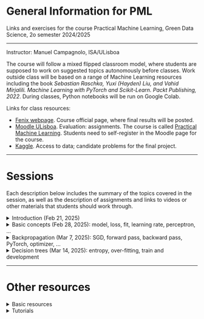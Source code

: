 # General Information for  PML
Links and exercises for the course Practical Machine Learning, Green Data Science, 2o semester 2024/2025

---
Instructor: Manuel Campagnolo, ISA/ULisboa

The course will follow a mixed flipped classroom model, where students are supposed to work on suggested topics autonomously before classes. Work outside class will be based on a range of Machine Learning resources including the book *Sebastian Raschka, Yuxi (Hayden) Liu, and Vahid Mirjalili. Machine Learning with PyTorch and Scikit-Learn. Packt Publishing, 2022*. During classes, Python notebooks will be run on Google Colab.

Links for class resources:
  - [Fenix webpage](https://fenix.isa.ulisboa.pt/courses/aaapl-283463546572013). Course official page, where final results will be posted.
  - [Moodle ULisboa](https://elearning.ulisboa.pt/). Evaluation: assignments. The course is called [Practical Machine Learning](https://elearning.ulisboa.pt/course/view.php?id=10469). Students need to self-register in the Moodle page for the course.
  - [Kaggle](https://www.kaggle.com/). Access to data; candidate problems for the final project.

<!---
[Overview notebook](https://github.com/isa-ulisboa/greends-pml/blob/main/ML_overview_with_examples.ipynb) This notebook provides an overview of the full course and contains pointers for other sources of relevant information and Python scripts.
--->

---

# Sessions
Each description below includes the summary of the topics covered in the session, as well as the description of assignments and links to videos or other materials that students should work through.

<details markdown="block">
<summary> Introduction (Feb 21, 2025) </summary>

The goal of the first class is to give an introduction to ML and also to show some of the problems that can be addressed with the techniques and tools that will be discussed during the semester. The examples will be run on Colab.

- Types of machine learning problems: supervised learning, unsupervised learning, reinforcement learning. Suggestion: check video [Types of machine learning](https://www.youtube.com/watch?v=gh6mNF2BGvk)
- Supervised learning: classification vs regression 
- Examples of input data for machine learning problems: tabular data, images, text. See *Iris data set* example with the notebook [iris_regression_classification.ipynb](https://github.com/isa-ulisboa/greends-pml/blob/main/iris_regression_classification.ipynb)
- [Example of inference for regression over the Iris data set](https://github.com/isa-ulisboa/greends-pml/blob/main/iris_LM_inference.ipynb)
- Statistics vs Machine Learning: Check video: [When to use stats vs. ML?](https://www.youtube.com/watch?v=xUsm34qnE30)
- An example of a prediction task for time series: check the notebook [modeling ground water levels](https://www.kaggle.com/code/andreshg/timeseries-analysis-a-complete-guide/) for the Kaggle competition [Acea Smart Water Analytics](https://www.kaggle.com/competitions/acea-water-prediction/). Try to download the data and run the notebook to reproduce the results. 
</details>

<details markdown="block">
<summary> Basic concepts (Feb 28, 2025): model, loss, fit, learning rate, perceptron, ... </summary>

The goal of the following classes is to understand how ML models can be trained in and used to solve regression and classification problems. We start by applying the machine learning approach to well-known statistical problems like linear regression to illustrate the stepwise approach followed in ML. We use synthetic data generated from a linear or quadratic regression, where one can control the underlying model and the amout of noise. Then, we consider the  `Iris` tabular data set with 4 explanatory variables and categorical label that can be one of three species.

- Video on the Perceptron and early times of AI [The First Neural Networks](https://www.youtube.com/watch?v=e5dVSygXbAE&t=88s)
- Basic concepts in Machine learning: *model*, *fit*, *epochs*, *loss*, *learning rate*, *perceptron*, parameters *weights*, for a simple regression problem. See [Basic concepts notebook](docs/T1_basic_concepts.md).
- Consider the following pseudo-code to train a simple Linear Regression model. What is the *loss* function that we aim at minimizing? What is the strategy to reduce the *loss* in each iteration? Is there a risk of *over-fitting*?
  
  ---
  Pseudo code for SGD (stochastic gradient descent) to fit a linear regression:
  
  - Dataset:  $D = {(x_1^{(i)}, ..., x_n^{(i)}, y^{(i)})}\_{i=1}\^N$  `N observations, n features`
  - Learning rate:  $\eta$ `Small positive value`
  - Max iterations: max_iter `Number of epochs`
  - Initial weights $w$ := $(w_0, w_1, ..., w_n)$ `Typically, all zero`
  - For iter := 1 to max_iter 
    - For each  $(x_1, ..., x_n, y) \in D$  `Update weights after each example`
      - $\hat{y}$ := $w_0 + w_1 x_1 + w_2 x_2 + \dots + w_n x_n$ `Predict response with current weights`
      - error := $y-\hat{y}$
      - $w_0$ := $w_0 + \eta \cdot$ error # `Update weight (bias)`
      - For $j$ := 1 to $n$
        - $w_j$ := $w_j + \eta \cdot$ error $\cdot x_j$ # `Update weight (for each feature)`
          
  ---

- Create a `LinearRegression` class with a `fit` method to implement the pseudo code above. Add to your class a `predict` method to make new predictions using the fitted model. Test your class with the following example.
    
  ```Python
  # Create synthetic data
  np.random.seed(0)
  X = np.random.rand(100, 1) # array with 100 rows and 1 column (1 feature)
  y = 2 + 3 * X + np.random.randn(100, 1) * 0.1
  # Create and train the model
  model = LinearRegression(learning_rate=0.1, max_iter=1000)
  model.fit(X, y)
  # Make predictions
  X_test = np.array([[0.5]])
  y_pred = model.predict(X_test)
  print(f"Prediction for X=0.5: {y_pred[0]}")
  ```
- Create an animation that shows the position of the fitted line for successive epochs for the example above.
- How can you adapt the code to address a classification problem where the response $y$ can only be 0 or 1?
</details>

<details markdown="block">
<summary> Backpropagation (Mar 7, 2025): SGD, forward pass, backward pass, PyTorch, optimizer, ... </summary>

- Revise solutions for the problems listed in the previous class.
- See [Basic concepts notes](docs/T1_basic_concepts.md).
- Backpropagation. Video suggestion: [Backpropagation by Patrick Loeber](https://www.youtube.com/watch?v=3Kb0QS6z7WA&list=PLqnslRFeH2UrcDBWF5mfPGpqQDSta6VK4&index=4). The author explains what is a computation graph and how PyTorch uses it to compute gradients. The example uses a very simple model: $\hat{y}=w \cdot x$ and the MSE loss which is just $(\hat{y}-y)\^2$.
- Pipeline for the regression problem:
  - Prepare data
  - Design model (input, output size, model)
  - Construct loss and optimizer
  - Training loop
    - Forward pass: prediction and loss
    - Backward pass: gradients
    - Update weights
- `PyTorch` pipeline: loss, optimizer. See [script by Patrick Loeber](https://github.com/patrickloeber/pytorchTutorial/blob/master/07_linear_regression.py).
- The following table illustrates the changes from a basic Python script which is dependent on the model, loss, etc,  to a PyTorch higher-level script that can easily generalized to other models, loss functions or optimizer strategies.

| Basic Python | PyTorch 
|---|---
| Define model explicitly | Use a pre-defined model
|`def predict(x):`|`torch.nn.Linear(in_size,out_size)`
| Define loss explicitly | Use a pre-defined loss function
|`def loss(y,y_pred):`|`loss=torch.nn.MSEloss(y,y_pred)`
| Loss optimization strategy | Use a pre-defined optimizer
| | `optimizer=torch.optim.SGD(params, learn_rate)`
| Compute *ad hoc* gradient | **Use built-in backpropagation mechanism**
|`def gradient(x,y,y_pred):`|`loss.backward()`
|Update weights explicitly| `optimizer.step()`

- Description of assignment #1

</details>

<details markdown="block">
<summary> Decision trees (Mar 14, 2025): entropy, over-fitting, train and development </summary>

- See [Decision tree notes](docs/T2_decision_trees_overfitting_train_test.md)
- See (Raschka et al, 2022), pg 86-98.
- How to grow a decision tree
- What is entropy and how does it help us to find the best model? Check  the Princeton video on [Information Theory Basics](https://www.youtube.com/watch?v=bkLHszLlH34).
- The risk of over-fitting: train and development sets
- Decision tree hyper-parameters
- Exercise: create a decision tree for the [Soil detection for cotton crop problem](https://www.kaggle.com/datasets/zohasohail/soil-detection-for-cotton-crop) and determine the best values for hyper-parameters Maximum depth of the tree and Minimum leaf size.
</details>

--- 

# Other resources

<details markdown="block">
<summary> Basic resources </summary>
  
- Sebastian Raschka, Yuxi (Hayden) Liu, and Vahid Mirjalili. Machine Learning with PyTorch and Scikit-Learn. Packt Publishing, 2022. See the presentation [webpage](https://sebastianraschka.com/blog/2022/ml-pytorch-book.html) and [GitHub repository](https://github.com/rasbt/machine-learning-book)
- [https://pytorch.org/tutorials/](https://pytorch.org/tutorials/)

</details>

<details markdown="block">
<summary> Tutorials </summary>
  
- [Machine Learning for Beginners (Microsoft)](https://microsoft.github.io/ML-For-Beginners/); [youtube channel](https://www.youtube.com/playlist?list=PLlrxD0HtieHjNnGcZ1TWzPjKYWgfXSiWG)
- [AI for Beginners (Microsoft)](https://microsoft.github.io/AI-For-Beginners/)
- [NYU course: Data Science for Everyone](https://www.youtube.com/@jonesrooy)
- [MIT 6.S191: Introduction to Deep Learning (2024)](https://www.youtube.com/watch?v=ErnWZxJovaM)
- [PyTorch tutorial by Patrick Loeber](https://www.youtube.com/playlist?list=PLqnslRFeH2UrcDBWF5mfPGpqQDSta6VK4). [Github repo](https://github.com/patrickloeber/pytorchTutorial)
- [Stanford Lecture Collection  Convolutional Neural Networks for Visual Recognition (2017)](https://www.youtube.com/playlist?list=PL3FW7Lu3i5JvHM8ljYj-zLfQRF3EO8sYv) and [Notes for the Stanford course on Convolutional Neural Networks for Visual Recognition](https://cs231n.github.io/)
- [Stanford Machine Learning Full Course led by Andrew Ng (2020)](https://www.youtube.com/playlist?list=PLoROMvodv4rMiGQp3WXShtMGgzqpfVfbU). Led by Andrew Ng, this course provides a broad introduction to machine learning and statistical pattern recognition. Topics include: supervised learning (generative/discriminative learning, parametric/non-parametric learning, neural networks, support vector machines); unsupervised learning (clustering, dimensionality reduction, kernel methods); learning theory (bias/variance tradeoffs, practical advice); reinforcement learning and adaptive control.
- [Broderick: Machine Learning, MIT 6.036 Fall 2020](https://www.youtube.com/watch?v=ZOiBe-nrmc4); [Full lecture information and slides](http://tamarabroderick.com/ml.html)
  
</details>
 

<!---

See [Overview notebook](ML_overview_with_examples.ipynb) and see the code for a simple example with a quadratic function in notebook [Lesson3_edited_04-how-does-a-neural-net-really-work.ipynb](Lesson3_edited_04-how-does-a-neural-net-really-work.ipynb). This note book is adapted from the (Fastai 2022 course) [https://github.com/fastai/course22](https://github.com/fastai/course22-web/tree/master/Lessons).
- Assignment:
  - Watch video: [MIT Introduction to Deep Learning 6.S191, 2023 edition](https://www.youtube.com/watch?v=QDX-1M5Nj7s&list=PLtBw6njQRU-rwp5__7C0oIVt26ZgjG9NI&index=1&t=361s). There will be a questionnaire (**Questionnaire #2**) about some basic concepts discussed in the video. Contents: 11:33​ Why deep learning?; 14:48​ The perceptron; 20:06​ Perceptron example; 23:14​ From perceptrons to neural networks; 29:34​ Applying neural networks;  32:29​ Loss functions;  35:12​ Training and gradient descent; 40:25​ Backpropagation; 44:05​ Setting the learning rate; 48:09​ Batched gradient descent; 51:25​ Regularization: dropout and early stopping; 57:16​ Summary
- Suggestion: Adapt the code in the simple example with a quadratic function in notebook [Lesson3_edited_04-how-does-a-neural-net-really-work.ipynb](Lesson3_edited_04-how-does-a-neural-net-really-work.ipynb) to train a linear regression model $y=ax+b$ with just two parameters (instead of the three parameters of the quadratic function in the example). Compare the $a,b$ values that are obtained by
  - gradient descent after $N$ epochs considering the *MSE* (mean square error) loss function (instead of the *MAE* function in the example), with
  - the optimal ordinary least square linear regression coefficients that you can obtain for instance by fitting a `LinearRegression` with `scikit-learn`.

<details markdown="block">
<summary> Linear regression examples (Mar 15, 2024): epochs, perceptron, batches, train and test, overfitting</summary>

This session extends the previous class. We discuss some additional core ML concepts and we extend the approach to classification problems (discrete labels). The model (the *perceptron*) is still very simple and closely related to linear regression. 
  
- Discussion of the suggested assignment from last class
- Code for gradient descent using PyTorch; epochs and batches
- The perceptron and gradient descent: an `iris` data set example with animation
- Mini-batch example
- Train and test data; overfitting
- **Assignment #3**:
  1. adapt the `Perceptron` class in [Overview notebook](https://github.com/isa-ulisboa/greends-pml/blob/main/ML_overview_with_examples.ipynb) to address the two following goals. Describe the changes on the code and the effect of using mini-batches on the search of the best solution, as an alternative to stochastic gradient descent.
      - It uses mini-batches;
      - It computes and displays (on the animation, similarly to the iterations) the loss over a test set.
  2. Backup assignment (if the student is not able to do assignment #1 above).  Find a real data set adequate for a (simple or multiple) regression problem. Adapt the script based on `PyTorch` discussed in class an available in [Overview notebook](https://github.com/isa-ulisboa/greends-pml/blob/main/ML_overview_with_examples.ipynb) to solve the problem. Discuss the train and test losses plots along iterations and indicate what is  the best set of parameters (including number of epochs) that you found for the problem at hand.
  3. Each student should create a video (4' maximum for #1 and 3' maximum for 2#) and submit the video until next Thursday, Mar 21st, at noon.
</details>


<details markdown="block">
<summary> Regression vs classification problems; assessing ML performance (Mar 22, 2024): cross-entropy, confusion matrix, accuracy metrics</summary>

The main goal of this session is to understand how one can evaluate the accuracy of a classifier.
  
- Discussion of previous assignment from last class: example of gradient descent with mini batches for the `iris` data set;
- Perceptron and convergence; linearly separable sets
- Classification problems: scores and the *softmax* function; cross-entropy
- Assessing ML performance: confusion matrix, accuracy metrics
- Suggestion: watch the series of videos [https://www.3blue1brown.com/topics/neural-networks](https://www.3blue1brown.com/topics/neural-networks) which introduce neural networks in a pretty informal way, with very nice animations. The example that is used along the videos is from the `MNIST` database (Modified National Institute of Standards and Technology database), a large database of handwritten digits that is commonly used for training various image processing systems. Each example is a 28 by 28 image (784 pixels).
- **Assignment #4**:
  - Adapt the *Perceptron* code for the Iris data available in the [Overview notebook](https://github.com/isa-ulisboa/greends-pml/blob/main/ML_overview_with_examples.ipynb) to output the confusion matrix, using 20% of the data set for validation. Compute also the classification accuracy, precision, recall and F1-score for the solution.
  - Each student should create a video (3' maximum) and submit the video and the link to the GitHub repository and the file where the modified script is available.
  - Submission deadline: Thursday, March 28.
</details>

<details markdown="block">
<summary> Neural networks (April 5, 2024): an implementation with PyTorch</summary>

In this session we extend the *perceptron* to a more complex model with multiple layers, called a *neural network*. We discuss how a neural network can be created and trained with PyTorch. Two data sets are used to illustrate the construction: the tabular `Iris` data set that had been used before, and a more complex data set (`MNIST`) where examples are images, but at this point are read just as vectors of numbers in a similar tabular way to the `Iris` data set.
  
- Discussion of previous assignment;
- Neural networks with $n$ layers
- Model parameters: dropout, momentum, regularization, etc
- Examples with `Iris` and `MNIST` data sets.
- Suggestion: watch Data Umbrella [video](https://www.youtube.com/watch?v=B5GHmm3KN2A) with Sebastian Raschka, which is a friendly **Introduction to PyTorch tutorial**, that revisits many things that were discussed in class. Sebastian Raschka is a author of the books *Python Machine Learning 3rd Edition* and *Machine Learning with PyTorch and Scikit-Learn*. In this video, the NN model is a convolutional model to be applied to images, and therefore it has a feature extraction component (not yet discussed in class), followed by a multi layer perceptron component (already discussed in class). The additional feature extraction component that uses convolutions will be discussed in the next class, so the video is also a bit of an introduction to that.
- **Assignment #5**:
  - Adapt the *Script that implements a neural network with PyTorch (over the iris or mnist datasets)* code available on [Overview notebook](https://github.com/isa-ulisboa/greends-pml/blob/main/ML_overview_with_examples.ipynb) such that it is implemented with `TensorFlow` instead of `PyTorch`. Adjust the parameters to try to obtain a global accuracy close to 90% for the `MNIST` dataset. 
  - Each student should create a video (3' maximum) explaing which were the major changes that were made on the script and submit the video and the link to file in their GitHub repository where the modified script is available.
  - Submission deadline: Wednesday, April 10.
</details>

<details markdown="block">
<summary> Convolutional neural networks (April 12, 2024): parameters for convolutional layers ; an implementation with PyTorch</summary>

In this session, we improve on the model used in the previous session for the `MNIST` data set. Since the examples are images, it makes sense to explore the spatial context within each image. This can be done with convolutions over the images. Therefore, we add 2D-convolution and maxpool layers to the previous model and create a convolutional neural network using PyTorch.

- Improving the PyTorch code for NNs (making it more modular)
- Convolutional Neural networks
- Parameters: kernel, padding, stride, pooling
- Example of application for the `MNIST` data set.
- **Assignment #6**:
  - Adapt the *Script that implements a convolutional neural network with PyTorch over the mnist 8 by 8 practice data set* available on [Overview notebook](https://github.com/isa-ulisboa/greends-pml/blob/main/ML_overview_with_examples.ipynb) to classify images from the [CIFAR-10](https://www.kaggle.com/c/cifar-10/) data set which contains 60000 32 by 32 color images. You need to access/download the data and you need to adjust the model parameters for the input and hidden layers. The CIFAR-10 color images have 3 channels, H=32, and W=32. You are not supposed to use other pre-defined and pre-trained models as in many examples that you can find on-line. You're expected to adapt the model in the script. Getting a high accuracy is not a goal. The goal is to be able to adapt the code and explain in the video how you did it. Use a small number of epochs (start with only 5 perhaps) since training will take much longer than in the examples we have seen in class so far.
  - Each student should create a video (3' maximum) explaning which were the major changes that were made on the script and submit the video and the link to file in their GitHub repository where the modified script is available.
  - Submission deadline: Wednesday, April 24.
</details>

<details markdown="block">
<summary> Transfer learning (April 24, 2024): using and fine-tuning pre-trained models</summary>

We have seen how machine learning models are created and trained with PyTorch. However, when applying our model (e.g. a CNN) to a larger data set (e.f. CIFAR10) we encounter several problems like: 
1. the accuracy is low because the model is not good enough,
2. training from scratch requires a lot of computational resources.

Similarly to the first session (*Introduction*) where we discussed a short script using the high level package `fastai` to implement a pre-trained convolutional neural network and apply it to classify images downloaded from the internet, we will adapt the code we discussed earlier to read and improve a pre-trained model called `Resnet18`. Here, we will see how to access a pre-trained model in PyTorch, and fine-tuned it to our data set. This will address both concerns listed above.

- Transfer learning: watch [video bt Andrew Ng](https://www.youtube.com/watch?v=yofjFQddwHE); discuss with an example how to adapt and fine tune a `Resnet18` model to classify the CIFAR-10 data set.

- **Assignment #7** (identification of corn diseases):
  - Read carefully the notebook  [corn leaf disease](https://www.kaggle.com/code/emrearslan123/corn-leaf-disease-detection-with-resnet-pytorch) which classifies with high precision images of corn leaves into 4 classes: *Blight*, *Common_Rust*, *Gray_Leaf_Spot* and *Healthy*;
  - Implement that code or some similar code either on Colab or on your own machine and compare the your results with the results reported in the notebook for the same *corn diseases* data set; If you're not able to run it on GPU on Colab, you might try to run it on CPU on your own laptop/desktop for a few epochs;
  - You need to include an instruction in your code to save the model like `torch.save(model.state_dict(), "model.pth")` in the notebook above (or you can save it in a different format like the *pickle* format with extension `.pkl`), so the trained model can be re-used later;
  - Create a video (3' approx) explaning the main novelties in the code in comparison to what has been already discussed in class and possibly the difficulties you ran into. In particular, focus on the following aspects: reading and organizing data; pre-processing data before deep learning; original image size; adapting the Resnet18 to the problem at hand; moving data and model to the computing device; saving the model; discuss results and computational requirements. Submit the video the link to your script either in your GitHub repository or on Colab; report your estimated precision (you can just copy/paste the output of `classification_report(test.targets, all_preds)`).
  - Submission deadline: Wednesday, May 1st.

</details>

<details markdown="block">
<summary> Production (May 3, 2024): saving and deploying models with gradio</summary>


- Discussion of *assignment #7*. Check the proposed [Colab notebook for the problem](corn_leaf_disease_detection_with_resnet_pytorch.ipynb). In particular, it was discussed how to save the deep learning model so it can be deployed.
- Create your own Hugging Face space;
- Create an interactive app that runs locally and can also be deployed on your Hugging Face space that reads an image and returns the size of that image;
- How to create an app on Hugging Face spaces for the deployment of the classifier trained and saved in *assignment #7*. See code in [Overview notebook](https://github.com/isa-ulisboa/greends-pml/blob/main/ML_overview_with_examples.ipynb). Check also the links included in that notebook about deploying models with `Gradio`.
- **Assignment #8**: 
  - Each student should create a video (3' maximum) explaning how they saved their model, and how they used `gradio` and Hugging Face spaces for deployment. Submit the video and the link to your public Hugging Face space repository where files can be read, i.e. a link like (https://huggingface.co/spaces/mcampagnolo/test2024/tree/main). It is expected that you explain how you obtained the model file and the other files you had to upload to Hugging Face, and which files had to be created so your app would run. You are encouraged to make changes on your app to improve it. Submission deadline: Wednesday, May 8st.
</details>


<details markdown="block">
<summary> Tabular data (May 10, 2024): preprocess tabular data</summary>


- Discussion of  *assignment #7* and *assignment #8*.
- Brief discussion about (not free) platforms for machine learning (ML) like [Vertex AI](https://cloud.google.com/vertex-ai/docs/start/introduction-unified-platform),  [MS Azure](https://azure.microsoft.com/en-us/products/machine-learning), [AWS Sagemaker](https://aws.amazon.com/sagemaker/), etc.
- Tabular data:
  - Pre-processing with `pandas`and `sklearn`: See Chap 4 notebook at [https://github.com/rasbt/machine-learning-book/](https://github.com/rasbt/machine-learning-book/) and an application to the *Wine* data set [https://archive.ics.uci.edu/dataset/109/wine](https://archive.ics.uci.edu/dataset/109/wine).
  -  *Wine quality* data set [https://archive.ics.uci.edu/dataset/186/wine+quality](https://archive.ics.uci.edu/dataset/186/wine+quality) with two different response variables: color (white or red) and quality (score between 0 and 10). Explore the data as in the *Wine*  example.
</details>

<details markdown="block">
<summary> Feature engineering and data visualization (May 17, 2024): t-SNE, UMAP, processing pipeline</summary>
  
- Final projet description
- Discuss *Script to apply dimensionality reduction techniques t-SNE, UMAP and LDA to several data sets*  in the [Overview notebook](https://github.com/isa-ulisboa/greends-pml/blob/main/ML_overview_with_examples.ipynb)
- Pre-processing and feature engineering with `sklearn`. See example [here](https://scikit-learn.org/stable/auto_examples/inspection/plot_permutation_importance.html) with the  `titanic` data set.
- Processing pipelines: See Chap 6 notebook at [https://github.com/rasbt/machine-learning-book/](https://github.com/rasbt/machine-learning-book/)
- Brief description of the *decision tree* classifier.
  
</details>

<details markdown="block">
<summary> Random forests (May 23, 2024)</summary>
  
- Decision trees: see corresponding section in the [Overview notebook](https://github.com/isa-ulisboa/greends-pml/blob/main/ML_overview_with_examples.ipynb)
- Ensemble methods and random forests: see corresponding section in the [Overview notebook](https://github.com/isa-ulisboa/greends-pml/blob/main/ML_overview_with_examples.ipynb)
- **Assignment #9**:
  - Consider the *wine quality data set*, where the response variable is *quality* and both red and white wines are included in the data set;
  - The goal is to predict the quality from the explanatory variables;
  - You can preprocess the data and perform feature engineering;
  - The goal is to develop a classifier with overall accuracy over the test set larger than 55% for the problem using all the original quality classes;
  - You should exhibit and discuss the confusion matrix over the test set;
  - You should also show and discuss a plot that shows how the overal accuracy varies with some parameter like `max_depth`, `max_leaf_nodes` or another parameter designed to avoid overfitting
  - Create a video (3' approx.) describing your script and your results according and submit the video and the link to the file in your GitHub repository where the script is available (Submission deadline: Thursday, May 30th, 2pm)

  
</details>

<details markdown="block">
<summary> Gradient boosting and other ensemble techniques (May 30, 2024) AdaBoost and XGBoost; Variable importance; sklearn cheat sheet</summary>
  
- Discuss and complete the following `sklearn` cheat sheets:
  - [more classifiers](https://miro.medium.com/v2/resize:fit:4800/format:webp/1*UYY7a6lhjXNkiIE-2gx-0w.png) [(source)](https://medium.com/@chingizseyidbayli/most-common-python-libraries-cheat-sheets-pathlib-pandas-numpy-scikit-learn-matplotlib-3188d2407c79).
  - [fewer classifiers and more detail](https://d1jnx9ba8s6j9r.cloudfront.net/blog/wp-content/uploads/2018/09/Python-Cheat-Sheet-for-Scikit-learn-Edureka.pdf)
- AdaBoost and XGBoost ensemble classifiers: see corresponding section in the [Overview notebook](https://github.com/isa-ulisboa/greends-pml/blob/main/ML_overview_with_examples.ipynb)
- Estimation of variable importance: Mean Decrease Impurity and Permutation Importance: see corresponding section in the [Overview notebook](https://github.com/isa-ulisboa/greends-pml/blob/main/ML_overview_with_examples.ipynb)

</details>


</details>

<details markdown="block">
<summary> Model evaluation and hyper-parameter tuning (June 7, 2024); K-fold cross-validation, grid search, ROC curve and AUC </summary>

For the following topics, see Chap 6 notebook at [https://github.com/rasbt/machine-learning-book/](https://github.com/rasbt/machine-learning-book/) and corresponding sections in the [Overview notebook](https://github.com/isa-ulisboa/greends-pml/blob/main/ML_overview_with_examples.ipynb).
- Using k-fold cross-validation to assess model performance;
- Debugging algorithms with learning and validation curves;
- Fine-tuning machine learning models via grid search;
- Plotting a receiver operating characteristic.
- Discussion of assignment #9
</details>

-->


